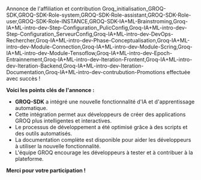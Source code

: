 Annonce de l'affiliation et contribution Groq_initialisation_GROQ-SDK,GROQ-SDK-Role-system,GROQ-SDK-Role-assistant,GROQ-SDK-Role-user,GROQ-SDK-Role-INSTANCE,GROQ-SDK-IA+ML-Brainstroming,Groq-IA+ML-intro-dev-Step-Configuration_PulicConfig,Groq-IA+ML-intro-dev-Step-Configuration_ServeurConfig,Groq-IA+ML-intro-dev-DevOps-Rechercher,Groq-IA+ML-intro-dev-Phase-Conceptualisation,Groq-IA+ML-intro-dev-Module-Connection,Groq-IA+ML-intro-dev-Module-Scring,Groq-IA+ML-intro-dev-Module-Tensoflow,Groq-IA+ML-intro-dev-Epoch-Entrainnement,Groq-IA+ML-intro-dev-Iteration-Frontent,Groq-IA+ML-intro-dev-Iteration-Backend,Groq-IA+ML-intro-dev-Iteration-Documentation,Groq-IA+ML-intro-dev-contrubution-Promotions effectuée avec succès ! 

**Voici les points clés de l'annonce :**

* **GROQ-SDK** a intégré une nouvelle fonctionnalité d'IA et d'apprentissage automatique.
* Cette intégration permet aux développeurs de créer des applications GROQ plus intelligentes et interactives.
* Le processus de développement a été optimisé grâce à des scripts et des outils automatisés.
* La documentation complète est disponible pour aider les développeurs à utiliser la nouvelle fonctionnalité.
* L'équipe GROQ encourage les développeurs à tester et à contribuer à la plateforme.

**Merci pour votre participation !**



